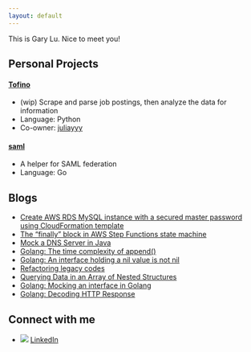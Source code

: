 ```yaml
---
layout: default
---
```


This is Gary Lu. Nice to meet you!

## Personal Projects
#### [Tofino](https://github.com/glucn/tofino)
- (wip) Scrape and parse job postings, then analyze the data for information
- Language: Python
- Co-owner: [juliayyy](https://github.com/juliayyy)

#### [saml](https://github.com/glucn/saml)
- A helper for SAML federation
- Language: Go

## Blogs
- [Create AWS RDS MySQL instance with a secured master password using CloudFormation template](https://levelup.gitconnected.com/create-aws-rds-mysql-instance-with-a-secured-master-password-using-cloudformation-template-c3a767062972?source=github)
- [The “finally” block in AWS Step Functions state machine](https://medium.com/swlh/the-finally-block-in-aws-step-functions-state-machine-40048faaeffe?source=github)
- [Mock a DNS Server in Java](https://medium.com/swlh/mock-a-dns-server-in-java-a810b9338872?source=github)
- [Golang: The time complexity of append()](https://medium.com/vendasta/golang-the-time-complexity-of-append-2177dcfb6bad?source=github)
- [Golang: An interface holding a nil value is not nil](https://medium.com/@glucn/golang-an-interface-holding-a-nil-value-is-not-nil-bb151f472cc7?source=github)
- [Refactoring legacy codes](https://glucn.wordpress.com/2018/04/11/refactoring-legacy-codes/)
- [Querying Data in an Array of Nested Structures](https://glucn.wordpress.com/2018/03/12/querying-data-in-an-array-of-nested-structures/)
- [Golang: Mocking an interface in Golang](https://glucn.wordpress.com/2018/03/04/mocking-an-interface-in-golang/)
- [Golang: Decoding HTTP Response](https://glucn.wordpress.com/2018/02/11/decoding-http-response-in-golang/)


## Connect with me
- ![](https://i.stack.imgur.com/gVE0j.png) [LinkedIn](https://www.linkedin.com/in/gary-yue-lu)
